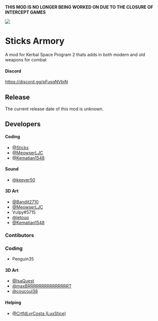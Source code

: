 **THIS MOD IS NO LONGER BEING WORKED ON DUE TO THE CLOSURE OF INTERCEPT GAMES**

![](https://raw.githubusercontent.com/BeastBomber23/Sticks-Arsenal/main/assets/Banner.png)
# Sticks Armory

A mod for Kerbal Space Program 2 thats adds in both modern and old weapons for combat

#### Discord
https://discord.gg/pFusqNVbjN

## Release
The current release date of this mod is unknown.

## Developers
#### Coding
- [@Sticks](https://www.github.com/Sticks6110)
- [@MeowserLJC](https://www.github.com/MeowserLJC)
- [@Kematian1548](https://www.github.com/Kematian1548)
#### Sound
- [@keever50](https://www.github.com/keever50)
#### 3D Art
- [@Bandit2710](https://www.github.com/Bandit2710)
- [@MeowserLJC](https://www.github.com/MeowserLJC)
- Vulpy#5715
- [@letouo](https://www.github.com/letouo)
- [@Kematian1548](https://www.github.com/Kematian1548)

### Contibutors
### Coding
- Penguin35
#### 3D Art
- [@IsaQuest](https://forum.kerbalspaceprogram.com/index.php?/profile/207767-isaquest/)
- [@maxBRRRRRRRRRRRRRRRT](https://github.com/hex50core)
- [@coucoul38](https://www.github.com/coucoul38)
#### Helping
- [@CrtfdLvrCosta (LuxStice)](https://github.com/LuxStice)
